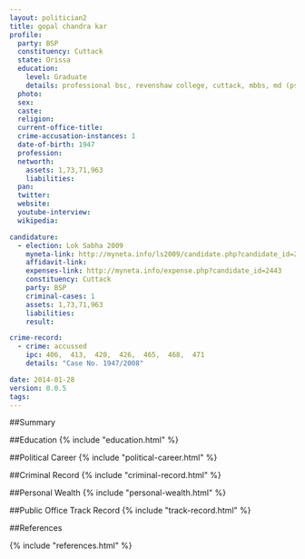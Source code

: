 ```yaml
---
layout: politician2
title: gopal chandra kar
profile: 
  party: BSP
  constituency: Cuttack
  state: Orissa
  education: 
    level: Graduate
    details: professional bsc, revenshaw college, cuttack, mbbs, md (psychiatry), ll. b
  photo: 
  sex: 
  caste: 
  religion: 
  current-office-title: 
  crime-accusation-instances: 1
  date-of-birth: 1947
  profession: 
  networth: 
    assets: 1,73,71,963
    liabilities: 
  pan: 
  twitter: 
  website: 
  youtube-interview: 
  wikipedia: 

candidature: 
  - election: Lok Sabha 2009
    myneta-link: http://myneta.info/ls2009/candidate.php?candidate_id=2443
    affidavit-link: 
    expenses-link: http://myneta.info/expense.php?candidate_id=2443
    constituency: Cuttack 
    party: BSP
    criminal-cases: 1
    assets: 1,73,71,963
    liabilities: 
    result:  

crime-record: 
  - crime: accussed
    ipc: 406,  413,  420,  426,  465,  468,  471
    details: "Case No. 1947/2008" 

date: 2014-01-28
version: 0.0.5
tags: 
---
```

##Summary


##Education
{% include "education.html" %}


##Political Career
{% include "political-career.html" %}


##Criminal Record
{% include "criminal-record.html" %}


##Personal Wealth
{% include "personal-wealth.html" %}


##Public Office Track Record
{% include "track-record.html" %}


##References


{% include "references.html" %}
